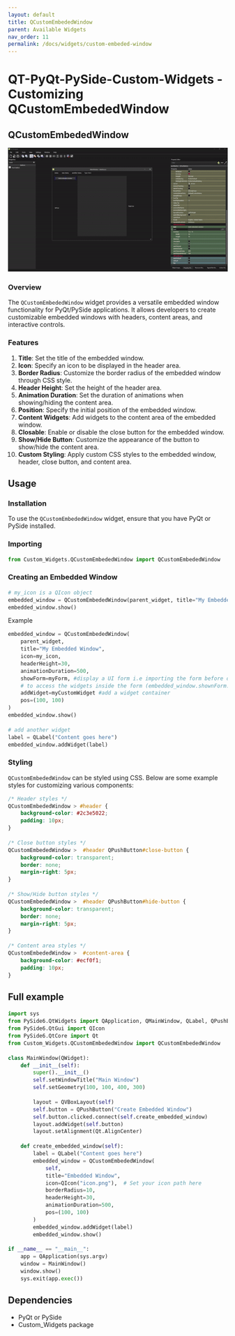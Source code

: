 ```yaml
---
layout: default
title: QCustomEmbededWindow
parent: Available Widgets
nav_order: 11
permalink: /docs/widgets/custom-embeded-window
---
```


# QT-PyQt-PySide-Custom-Widgets - Customizing QCustomEmbededWindow

## QCustomEmbededWindow

![Custom Embeded Window GIF](https://github.com/KhamisiKibet/Docs-QT-PyQt-PySide-Custom-Widgets/raw/main/images/custom-embeded-window.gif)

### Overview
The `QCustomEmbededWindow` widget provides a versatile embedded window functionality for PyQt/PySide applications. It allows developers to create customizable embedded windows with headers, content areas, and interactive controls.

### Features

1. **Title**: Set the title of the embedded window.
2. **Icon**: Specify an icon to be displayed in the header area.
3. **Border Radius**: Customize the border radius of the embedded window through CSS style.
4. **Header Height**: Set the height of the header area.
5. **Animation Duration**: Set the duration of animations when showing/hiding the content area.
6. **Position**: Specify the initial position of the embedded window.
7. **Content Widgets**: Add widgets to the content area of the embedded window.
8. **Closable**: Enable or disable the close button for the embedded window.
9. **Show/Hide Button**: Customize the appearance of the button to show/hide the content area.
10. **Custom Styling**: Apply custom CSS styles to the embedded window, header, close button, and content area.

## Usage

### Installation
To use the `QCustomEmbededWindow` widget, ensure that you have PyQt or PySide installed.

### Importing
```python
from Custom_Widgets.QCustomEmbededWindow import QCustomEmbededWindow

```

### Creating an Embedded Window
```python
# my_icon is a QIcon object
embedded_window = QCustomEmbededWindow(parent_widget, title="My Embedded Window", icon=my_icon)
embedded_window.show()
```

Example

```python 
embedded_window = QCustomEmbededWindow(
    parent_widget,
    title="My Embedded Window",
    icon=my_icon,
    headerHeight=30,
    animationDuration=500,
    showForm=myForm, #display a UI form i.e importing the form before displaing (from ui_form import myForm),
    # to access the widgets inside the form (embedded_window.shownForm.widgetName)
    addWidget=myCustomWidget #add a widget container
    pos=(100, 100)
)
embedded_window.show()

# add another widget
label = QLabel("Content goes here")
embedded_window.addWidget(label)

```

### Styling
`QCustomEmbededWindow` can be styled using CSS. Below are some example styles for customizing various components:

```css
/* Header styles */
QCustomEmbededWindow > #header {
    background-color: #2c3e5022;
    padding: 10px;
}

/* Close button styles */
QCustomEmbededWindow >  #header QPushButton#close-button {
    background-color: transparent;
    border: none;
    margin-right: 5px;
}

/* Show/Hide button styles */
QCustomEmbededWindow >  #header QPushButton#hide-button {
    background-color: transparent;
    border: none;
    margin-right: 5px;
}

/* Content area styles */
QCustomEmbededWindow >  #content-area {
    background-color: #ecf0f1;
    padding: 10px;
}
```

## Full example
```python
import sys
from PySide6.QtWidgets import QApplication, QMainWindow, QLabel, QPushButton, QWidget, QVBoxLayout
from PySide6.QtGui import QIcon
from PySide6.QtCore import Qt
from Custom_Widgets.QCustomEmbededWindow import QCustomEmbededWindow

class MainWindow(QWidget):
    def __init__(self):
        super().__init__()
        self.setWindowTitle("Main Window")
        self.setGeometry(100, 100, 400, 300)

        layout = QVBoxLayout(self)
        self.button = QPushButton("Create Embedded Window")
        self.button.clicked.connect(self.create_embedded_window)
        layout.addWidget(self.button)
        layout.setAlignment(Qt.AlignCenter)

    def create_embedded_window(self):
        label = QLabel("Content goes here")
        embedded_window = QCustomEmbededWindow(
            self,
            title="Embedded Window",
            icon=QIcon("icon.png"),  # Set your icon path here
            borderRadius=10,
            headerHeight=30,
            animationDuration=500,
            pos=(100, 100)
        )
        embedded_window.addWidget(label)
        embedded_window.show()

if __name__ == "__main__":
    app = QApplication(sys.argv)
    window = MainWindow()
    window.show()
    sys.exit(app.exec())
```

## Dependencies
- PyQt or PySide
- Custom_Widgets package